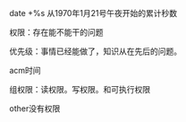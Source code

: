 date +%s 从1970年1月21号午夜开始的累计秒数

权限：存在能不能干的问题

优先级：事情已经能做了，知识从在先后的问题。

acm时间

组权限：读权限。写权限。和可执行权限

other没有权限

